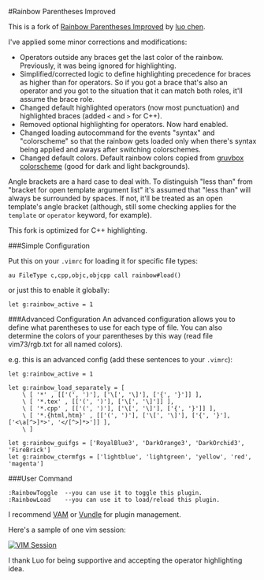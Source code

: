 #Rainbow Parentheses Improved

This is a fork of [Rainbow Parentheses Improved](http://www.vim.org/scripts/script.php?script_id=4176) by [luo chen](http://www.vim.org/account/profile.php?user_id=53618).

I've applied some minor corrections and modifications:

* Operators outside any braces get the last color of the rainbow. Previously, it was being ignored for highlighting.
* Simplified/corrected logic to define highlighting precedence for braces as higher than for operators. So if you got a brace that's also an operator and you got to the situation that it can match both roles, it'll assume the brace role.
* Changed default highlighted operators (now most punctuation) and highlighted braces (added `<` and `>` for C++).
* Removed optional highlighting for operators. Now hard enabled.
* Changed loading autocommand for the events "syntax" and "colorscheme" so that the rainbow gets loaded only when there's syntax being applied and aways after switching colorschemes.
* Changed default colors. Default rainbow colors copied from [gruvbox colorscheme](https://github.com/morhetz/gruvbox) (good for dark and light backgrounds).

Angle brackets are a hard case to deal with. To distinguish "less than" from "bracket for open template argument list" it's assumed that "less than" will always be surrounded by spaces. If not, it'll be treated as an open template's angle bracket (although, still some checking applies for the `template` or `operator` keyword, for example).

This fork is optimized for C++ highlighting.

###Simple Configuration

Put this on your `.vimrc` for loading it for specific file types:

```vim
au FileType c,cpp,objc,objcpp call rainbow#load()
```
or just this to enable it globally:

```vim
let g:rainbow_active = 1
```

###Advanced Configuration
An advanced configuration allows you to define what parentheses to use
for each type of file. You can also determine the colors of your
parentheses by this way (read file vim73/rgb.txt for all named colors).

e.g. this is an advanced config (add these sentences to your `.vimrc`):

```vim
let g:rainbow_active = 1

let g:rainbow_load_separately = [
    \ [ '*' , [['(', ')'], ['\[', '\]'], ['{', '}']] ],
    \ [ '*.tex' , [['(', ')'], ['\[', '\]']] ],
    \ [ '*.cpp' , [['(', ')'], ['\[', '\]'], ['{', '}']] ],
    \ [ '*.{html,htm}' , [['(', ')'], ['\[', '\]'], ['{', '}'], ['<\a[^>]*>', '</[^>]*>']] ],
    \ ]

let g:rainbow_guifgs = ['RoyalBlue3', 'DarkOrange3', 'DarkOrchid3', 'FireBrick']
let g:rainbow_ctermfgs = ['lightblue', 'lightgreen', 'yellow', 'red', 'magenta']
```

###User Command
```
:RainbowToggle  --you can use it to toggle this plugin.
:RainbowLoad    --you can use it to load/reload this plugin.
```
I recommend [VAM](https://github.com/MarcWeber/vim-addon-manager) or [Vundle](https://github.com/gmarik/vundle) for plugin management.

Here's a sample of one vim session:

<a href="http://i.imgur.com/pcCkFxf.png">![VIM Session](http://i.imgur.com/pcCkFxf.png)</a>

I thank Luo for being supportive and accepting the operator highlighting idea.
